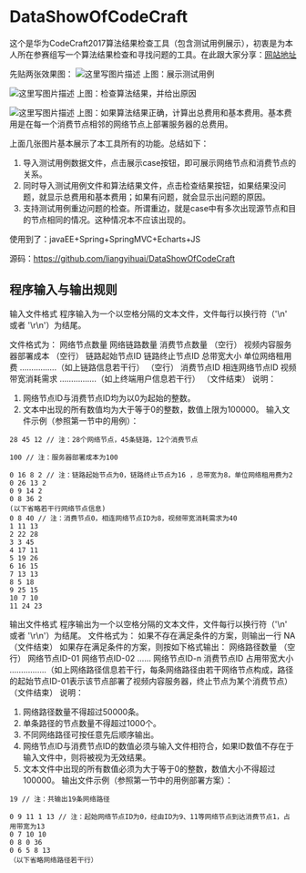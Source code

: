 # DataShowOfCodeCraft

这个是华为CodeCraft2017算法结果检查工具（包含测试用例展示），初衷是为本人所在参赛组写一个算法结果检查和寻找问题的工具。在此跟大家分享：[网站地址](http://139.199.62.39:8080/)

先贴两张效果图：
![这里写图片描述](http://img.blog.csdn.net/20170324164131927?watermark/2/text/aHR0cDovL2Jsb2cuY3Nkbi5uZXQvbGlhbmd5aWh1YWk=/font/5a6L5L2T/fontsize/400/fill/I0JBQkFCMA==/dissolve/70/gravity/SouthEast)
上图：展示测试用例

![这里写图片描述](http://img.blog.csdn.net/20170324164145741?watermark/2/text/aHR0cDovL2Jsb2cuY3Nkbi5uZXQvbGlhbmd5aWh1YWk=/font/5a6L5L2T/fontsize/400/fill/I0JBQkFCMA==/dissolve/70/gravity/SouthEast)
上图：检查算法结果，并给出原因

![这里写图片描述](http://img.blog.csdn.net/20170324164320913?watermark/2/text/aHR0cDovL2Jsb2cuY3Nkbi5uZXQvbGlhbmd5aWh1YWk=/font/5a6L5L2T/fontsize/400/fill/I0JBQkFCMA==/dissolve/70/gravity/SouthEast)
上图：如果算法结果正确，计算出总费用和基本费用。基本费用是在每一个消费节点相邻的网络节点上部署服务器的总费用。

上面几张图片基本展示了本工具所有的功能。总结如下：
1. 导入测试用例数据文件，点击展示case按钮，即可展示网络节点和消费节点的关系。
2. 同时导入测试用例文件和算法结果文件，点击检查结果按钮，如果结果没问题，就显示总费用和基本费用；如果有问题，就会显示出问题的原因。
3. 支持测试用例重边问题的检查。所谓重边，就是case中有多次出现源节点和目的节点相同的情况。这种情况本不应该出现的。

使用到了：javaEE+Spring+SpringMVC+Echarts+JS

源码：https://github.com/liangyihuai/DataShowOfCodeCraft

## 程序输入与输出规则
输入文件格式
程序输入为一个以空格分隔的文本文件，文件每行以换行符（'\n' 或者 '\r\n'）为结尾。 

文件格式为：
网络节点数量 网络链路数量 消费节点数量
（空行）
视频内容服务器部署成本
（空行）
链路起始节点ID 链路终止节点ID 总带宽大小 单位网络租用费
…………….（如上链路信息若干行）
（空行）
消费节点ID 相连网络节点ID 视频带宽消耗需求
…………….（如上终端用户信息若干行）
（文件结束）
说明：
1. 网络节点ID与消费节点ID均为以0为起始的整数。
2. 文本中出现的所有数值均为大于等于0的整数，数值上限为100000。
输入文件示例（参照第一节中的用例）：
```
28 45 12 // 注：28个网络节点，45条链路，12个消费节点

100 // 注：服务器部署成本为100

0 16 8 2 // 注：链路起始节点为0，链路终止节点为16 ，总带宽为8，单位网络租用费为2
0 26 13 2
0 9 14 2
0 8 36 2
(以下省略若干行网络节点信息)
0 8 40 // 注：消费节点0，相连网络节点ID为8，视频带宽消耗需求为40 
1 11 13
2 22 28
3 3 45
4 17 11
5 19 26
6 16 15
7 13 13
8 5 18
9 25 15
10 7 10
11 24 23
```
输出文件格式
程序输出为一个以空格分隔的文本文件，文件每行以换行符（'\n' 或者 '\r\n'）为结尾。
文件格式为：
如果不存在满足条件的方案，则输出一行
NA
（文件结束）
如果存在满足条件的方案，则按如下格式输出：
网络路径数量
（空行）
网络节点ID-01 网络节点ID-02 …… 网络节点ID-n 消费节点ID 占用带宽大小
…………….（如上网络路径信息若干行，每条网络路径由若干网络节点构成，路径的起始节点ID-01表示该节点部署了视频内容服务器，终止节点为某个消费节点）
（文件结束）
说明：
1. 网络路径数量不得超过50000条。
2. 单条路径的节点数量不得超过1000个。
3. 不同网络路径可按任意先后顺序输出。
4. 网络节点ID与消费节点ID的数值必须与输入文件相符合，如果ID数值不存在于输入文件中，则将被视为无效结果。
5. 文本文件中出现的所有数值必须为大于等于0的整数，数值大小不得超过100000。
输出文件示例（参照第一节中的用例部署方案）：
```
19 // 注：共输出19条网络路径

0 9 11 1 13 // 注：起始网络节点ID为0，经由ID为9、11等网络节点到达消费节点1，占用带宽为13
0 7 10 10
0 8 0 36
0 6 5 8 13
（以下省略网络路径若干行）
```
